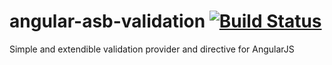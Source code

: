 angular-asb-validation [![Build Status](https://travis-ci.org/alejandroSuch/angular-asb-validation.svg?branch=master)](https://travis-ci.org/alejandroSuch/angular-asb-validation)
======================

Simple and extendible validation provider and directive for AngularJS

